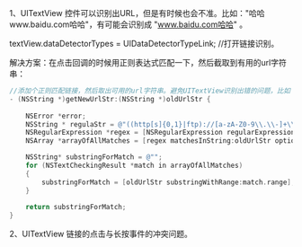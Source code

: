 1、UITextView 控件可以识别出URL，但是有时候也会不准。比如："哈哈www.baidu.com哈哈"，有可能会识别成 "www.baidu.com哈哈" 。

textView.dataDetectorTypes = UIDataDetectorTypeLink; //打开链接识别。

解决方案：在点击回调的时候用正则表达式匹配一下，然后截取到有用的url字符串：

```objective-c
//添加个正则匹配链接，然后取出可用的url字符串。避免UITextView识别出错的问题，比如：哈哈www.baidu.com哈哈，有可能会识别成www.baidu.com哈哈 。
- (NSString *)getNewUrlStr:(NSString *)oldUrlStr {
    
    NSError *error;
    NSString * regulaStr = @"((http[s]{0,1}|ftp)://[a-zA-Z0-9\\.\\-]+\\.([a-zA-Z]{2,4})(:\\d+)?(/[a-zA-Z0-9\\.\\-~!@#$%^&*+?:_/=<>]*)?)|(www.[a-zA-Z0-9\\.\\-]+\\.([a-zA-Z]{2,4})(:\\d+)?(/[a-zA-Z0-9\\.\\-~!@#$%^&*+?:_/=<>]*)?)"; //((http[s]{0,1}|ftp)://[a-zA-Z0-9\.\-]+\.([a-zA-Z]{2,4})(:\d+)?(/[a-zA-Z0-9\.\-~!@#%^&+?:_/=<>])?)
    NSRegularExpression *regex = [NSRegularExpression regularExpressionWithPattern:regulaStr options:NSRegularExpressionCaseInsensitive error:&error];
    NSArray *arrayOfAllMatches = [regex matchesInString:oldUrlStr options:0 range:NSMakeRange(0, [oldUrlStr length])];

    NSString* substringForMatch = @"";
    for (NSTextCheckingResult *match in arrayOfAllMatches)
    {
        substringForMatch = [oldUrlStr substringWithRange:match.range];
    }
    
    return substringForMatch;
}
```



2、UITextView 链接的点击与长按事件的冲突问题。



